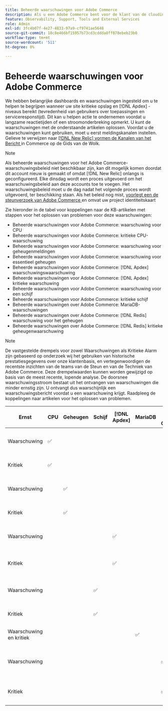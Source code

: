 ```yaml
---
title: Beheerde waarschuwingen voor Adobe Commerce
description: Als u een Adobe Commerce bent voor de klant van de cloudinfrastructuur Pro, kunt u beheerde waarschuwingen gebruiken om de gezondheid van uw site te begrijpen. Als u Adobe Commerce op de klant van de het planarchitectuur van de Aanzet van de wolkeninfrastructuur bent, zult u slechts alarm voor  [!DNL Apdex]  en foutentariefvoorwaarden ontvangen.
feature: Observability, Support, Tools and External Services
role: Admin
exl-id: 3fc4b07f-4e27-4833-97a9-cf9741ae5648
source-git-commit: 18c8e466bf15957b73cd3cddda8ff078ebeb23b0
workflow-type: tm+mt
source-wordcount: '511'
ht-degree: 0%

---
```


# Beheerde waarschuwingen voor Adobe Commerce


We hebben belangrijke dashboards en waarschuwingen ingesteld om u te helpen te begrijpen wanneer uw site kritieke opslag en [!DNL Apdex] -niveaus bereikt (tevredenheid van gebruikers over toepassingen en serviceresponstijd). Dit kan u helpen actie te ondernemen voordat u langzame reactietijden of een stroomonderbreking opmerkt. U kunt de waarschuwingen met de onderstaande artikelen oplossen. Voordat u de waarschuwingen kunt gebruiken, moet u eerst meldingskanalen instellen. Gelieve te verwijzen naar [[!DNL New Relic]  vormen de Kanalen van het Bericht ](https://experienceleague.adobe.com/nl/docs/commerce-on-cloud/user-guide/monitor/new-relic/new-relic-service) in Commerce op de Gids van de Wolk.

>[!NOTE]
>
>Als beheerde waarschuwingen voor het Adobe Commerce-waarschuwingsbeleid niet beschikbaar zijn, kan dit mogelijk komen doordat dit account nieuw is gemaakt of omdat [!DNL New Relic] onlangs is geconfigureerd. Elke dinsdag wordt een proces uitgevoerd om het waarschuwingsbeleid aan deze accounts toe te voegen. Het waarschuwingsbeleid moet u de dag nadat het volgende proces wordt uitgevoerd, ter beschikking staan. Als het beleid nog mist, [ voorlegt een de steunverzoek van Adobe Commerce ](https://experienceleague.adobe.com/nl/docs/commerce-knowledge-base/kb/help-center-guide/magento-help-center-user-guide#support-case) en omvat uw project identiteitskaart

Zie hieronder in de tabel voor koppelingen naar de KB-artikelen met stappen voor het oplossen van problemen voor deze waarschuwingen:

* Beheerde waarschuwingen voor Adobe Commerce: waarschuwing voor CPU
* Beheerde waarschuwingen voor Adobe Commerce: kritieke CPU-waarschuwing
* Beheerde waarschuwingen voor Adobe Commerce: waarschuwing voor geheugenmeldingen
* Beheerde waarschuwingen voor Adobe Commerce: waarschuwing voor essentieel geheugen
* Beheerde waarschuwingen voor Adobe Commerce: [!DNL Apdex] waarschuwingswaarschuwing
* Beheerde waarschuwingen voor Adobe Commerce: [!DNL Apdex] kritieke waarschuwing
* Beheerde waarschuwingen voor Adobe Commerce: waarschuwing voor een schijf
* Beheerde waarschuwingen voor Adobe Commerce: kritieke schijf
* Beheerde waarschuwingen over Adobe Commerce: MariaDB-waarschuwingen
* Beheerde waarschuwingen over Adobe Commerce: [!DNL Redis] waarschuwing voor het geheugen
* Beheerde waarschuwingen over Adobe Commerce: [!DNL Redis] kritieke geheugenwaarschuwing

>[!NOTE]
>
>De vastgestelde drempels voor zowel Waarschuwingen als Kritieke Alarm zijn gebaseerd op onderzoek wij het gebruiken van historische prestatiesgegevens over onze klantenbasis, en vertegenwoordigen de recentste inzichten van de teams van de Steun en van de Techniek van Adobe Commerce. Deze drempelwaarden kunnen worden gewijzigd op basis van de meest recente, lopende analyse. De doorsnee waarschuwingsstroom bestaat uit het ontvangen van waarschuwingen die minder ernstig zijn. U ontvangt dus waarschijnlijk een waarschuwingsbericht voordat u een waarschuwing krijgt. Raadpleeg de koppelingen naar artikelen voor het oplossen van problemen.

| Ernst | CPU | Geheugen | Schijf | [!DNL Apdex] | MariaDB | [!DNL Redis] Geheugen | Probleemoplossing voor artikel |
|----------|-----|--------|------|-------|---------|--------------|-------------------------|
| Waarschuwing | ✅ |        |      |       |         |              | [ Beheerde alarm voor Adobe Commerce: De waarschuwingsalarm van CPU ](managed-alerts-for-magento-commerce-cpu-warning-alert.md) |
| Kritiek | ✅ |        |      |       |         |              | [ Beheerde alarm voor Adobe Commerce: Kritieke alarm van CPU ](managed-alerts-on-magento-commerce-cpu-critical-alert.md) |
| Waarschuwing |     | ✅ |      |       |         |              | [ Beheerde alarm voor Adobe Commerce: alarm van de geheugenwaarschuwing ](managed-alerts-for-magento-commerce-memory-warning-alert.md) |
| Kritiek |     | ✅ |      |       |         |              | [ Beheerde alarm voor Adobe Commerce: geheugen kritieke alarm ](managed-alerts-on-magento-commerce-memory-critical-alert.md) |
| Waarschuwing |     |        |      | ✅ |         |              | [ Beheerde alarm voor Adobe Commerce: [!DNL Apdex]  waarschuwingsalarm ](managed-alerts-for-magento-commerce-apdex-warning-alert.md) |
| Kritiek |     |        |      | ✅ |         |              | [ Beheerd alarm voor Adobe Commerce: [!DNL Apdex]  kritiek alarm ](managed-alerts-for-magento-commerce-apdex-critical-alert.md) |
| Waarschuwing |     |        | ✅ |       |         |              | [ Beheerde alarm voor Adobe Commerce: de alarm van de schijfwaarschuwing ](managed-alerts-for-magento-commerce-disk-warning-alert.md) |
| Kritiek |     |        | ✅ |       |         |              | [ Beheerde alarm voor Adobe Commerce: schijf kritieke alarm ](managed-alerts-for-magento-commerce-disk-critical-alert.md) |
| Waarschuwing en kritiek |     |        |      |       | ✅ |              | [ Beheerd alarm op Adobe Commerce: MariaDB alarm ](managed-alerts-on-magento-commerce-mariadb-alerts.md) |
| Waarschuwing |     |        |      |       |         | ✅ | [ Beheerde alarm op Adobe Commerce: [!DNL Redis]  alarm van de geheugenwaarschuwing ](managed-alerts-on-magento-commerce-redis-memory-warning-alert.md) |
| Kritiek |     |        |      |       |         | ✅ | [ Beheerd alarm op Adobe Commerce: [!DNL Redis]  geheugen kritieke alarm ](managed-alerts-on-magento-commerce-redis-memory-critical-alert.md) |

